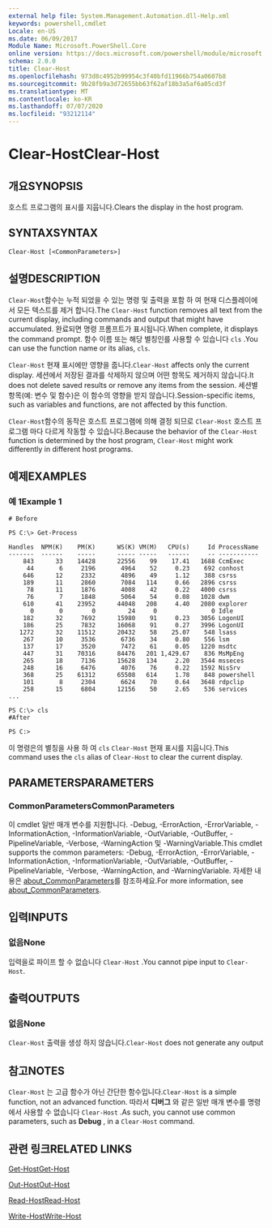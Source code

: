 ```yaml
---
external help file: System.Management.Automation.dll-Help.xml
keywords: powershell,cmdlet
Locale: en-US
ms.date: 06/09/2017
Module Name: Microsoft.PowerShell.Core
online version: https://docs.microsoft.com/powershell/module/microsoft.powershell.core/functions/clear-host?view=powershell-5.1&WT.mc_id=ps-gethelp
schema: 2.0.0
title: Clear-Host
ms.openlocfilehash: 973d8c4952b99954c3f40bfd11966b754a0607b8
ms.sourcegitcommit: 9b28fb9a3d72655bb63f62af18b3a5af6a05cd3f
ms.translationtype: MT
ms.contentlocale: ko-KR
ms.lasthandoff: 07/07/2020
ms.locfileid: "93212114"
---
```

# <span data-ttu-id="8f7a0-103">Clear-Host</span><span class="sxs-lookup"><span data-stu-id="8f7a0-103">Clear-Host</span></span>

## <span data-ttu-id="8f7a0-104">개요</span><span class="sxs-lookup"><span data-stu-id="8f7a0-104">SYNOPSIS</span></span>

<span data-ttu-id="8f7a0-105">호스트 프로그램의 표시를 지웁니다.</span><span class="sxs-lookup"><span data-stu-id="8f7a0-105">Clears the display in the host program.</span></span>

## <span data-ttu-id="8f7a0-106">SYNTAX</span><span class="sxs-lookup"><span data-stu-id="8f7a0-106">SYNTAX</span></span>

```
Clear-Host [<CommonParameters>]
```

## <span data-ttu-id="8f7a0-107">설명</span><span class="sxs-lookup"><span data-stu-id="8f7a0-107">DESCRIPTION</span></span>

<span data-ttu-id="8f7a0-108">`Clear-Host`함수는 누적 되었을 수 있는 명령 및 출력을 포함 하 여 현재 디스플레이에서 모든 텍스트를 제거 합니다.</span><span class="sxs-lookup"><span data-stu-id="8f7a0-108">The `Clear-Host` function removes all text from the current display, including commands and output that might have accumulated.</span></span> <span data-ttu-id="8f7a0-109">완료되면 명령 프롬프트가 표시됩니다.</span><span class="sxs-lookup"><span data-stu-id="8f7a0-109">When complete, it displays the command prompt.</span></span> <span data-ttu-id="8f7a0-110">함수 이름 또는 해당 별칭인를 사용할 수 있습니다 `cls` .</span><span class="sxs-lookup"><span data-stu-id="8f7a0-110">You can use the function name or its alias, `cls`.</span></span>

<span data-ttu-id="8f7a0-111">`Clear-Host` 현재 표시에만 영향을 줍니다.</span><span class="sxs-lookup"><span data-stu-id="8f7a0-111">`Clear-Host` affects only the current display.</span></span> <span data-ttu-id="8f7a0-112">세션에서 저장된 결과를 삭제하지 않으며 어떤 항목도 제거하지 않습니다.</span><span class="sxs-lookup"><span data-stu-id="8f7a0-112">It does not delete saved results or remove any items from the session.</span></span> <span data-ttu-id="8f7a0-113">세션별 항목(예: 변수 및 함수)은 이 함수의 영향을 받지 않습니다.</span><span class="sxs-lookup"><span data-stu-id="8f7a0-113">Session-specific items, such as variables and functions, are not affected by this function.</span></span>

<span data-ttu-id="8f7a0-114">`Clear-Host`함수의 동작은 호스트 프로그램에 의해 결정 되므로 `Clear-Host` 호스트 프로그램 마다 다르게 작동할 수 있습니다.</span><span class="sxs-lookup"><span data-stu-id="8f7a0-114">Because the behavior of the `Clear-Host` function is determined by the host program, `Clear-Host` might work differently in different host programs.</span></span>

## <span data-ttu-id="8f7a0-115">예제</span><span class="sxs-lookup"><span data-stu-id="8f7a0-115">EXAMPLES</span></span>

### <span data-ttu-id="8f7a0-116">예 1</span><span class="sxs-lookup"><span data-stu-id="8f7a0-116">Example 1</span></span>

```
# Before

PS C:\> Get-Process

Handles  NPM(K)    PM(K)      WS(K) VM(M)   CPU(s)     Id ProcessName
-------  ------    -----      ----- -----   ------     -- -----------
    843      33    14428      22556    99    17.41   1688 CcmExec
     44       6     2196       4964    52     0.23    692 conhost
    646      12     2332       4896    49     1.12    388 csrss
    189      11     2860       7084   114     0.66   2896 csrss
     78      11     1876       4008    42     0.22   4000 csrss
     76       7     1848       5064    54     0.08   1028 dwm
    610      41    23952      44048   208     4.40   2080 explorer
      0       0        0         24     0               0 Idle
    182      32     7692      15980    91     0.23   3056 LogonUI
    186      25     7832      16068    91     0.27   3996 LogonUI
   1272      32    11512      20432    58    25.07    548 lsass
    267      10     3536       6736    34     0.80    556 lsm
    137      17     3520       7472    61     0.05   1220 msdtc
    447      31    70316      84476   201 1,429.67    836 MsMpEng
    265      18     7136      15628   134     2.20   3544 msseces
    248      16     6476       4076    76     0.22   1592 NisSrv
    368      25    61312      65508   614     1.78    848 powershell
    101       8     2304       6624    70     0.64   3648 rdpclip
    258      15     6804      12156    50     2.65    536 services
...

PS C:\> cls
#After

PS C:>
```

<span data-ttu-id="8f7a0-117">이 명령은의 별칭을 사용 하 여 `cls` `Clear-Host` 현재 표시를 지웁니다.</span><span class="sxs-lookup"><span data-stu-id="8f7a0-117">This command uses the `cls` alias of `Clear-Host` to clear the current display.</span></span>

## <span data-ttu-id="8f7a0-118">PARAMETERS</span><span class="sxs-lookup"><span data-stu-id="8f7a0-118">PARAMETERS</span></span>

### <span data-ttu-id="8f7a0-119">CommonParameters</span><span class="sxs-lookup"><span data-stu-id="8f7a0-119">CommonParameters</span></span>
<span data-ttu-id="8f7a0-120">이 cmdlet 일반 매개 변수를 지원합니다. -Debug, -ErrorAction, -ErrorVariable, -InformationAction, -InformationVariable, -OutVariable, -OutBuffer, -PipelineVariable, -Verbose, -WarningAction 및 -WarningVariable.</span><span class="sxs-lookup"><span data-stu-id="8f7a0-120">This cmdlet supports the common parameters: -Debug, -ErrorAction, -ErrorVariable, -InformationAction, -InformationVariable, -OutVariable, -OutBuffer, -PipelineVariable, -Verbose, -WarningAction, and -WarningVariable.</span></span> <span data-ttu-id="8f7a0-121">자세한 내용은 [about_CommonParameters](https://go.microsoft.com/fwlink/?LinkID=113216)를 참조하세요.</span><span class="sxs-lookup"><span data-stu-id="8f7a0-121">For more information, see [about_CommonParameters](https://go.microsoft.com/fwlink/?LinkID=113216).</span></span>

## <span data-ttu-id="8f7a0-122">입력</span><span class="sxs-lookup"><span data-stu-id="8f7a0-122">INPUTS</span></span>

### <span data-ttu-id="8f7a0-123">없음</span><span class="sxs-lookup"><span data-stu-id="8f7a0-123">None</span></span>

<span data-ttu-id="8f7a0-124">입력을로 파이프 할 수 없습니다 `Clear-Host` .</span><span class="sxs-lookup"><span data-stu-id="8f7a0-124">You cannot pipe input to `Clear-Host`.</span></span>

## <span data-ttu-id="8f7a0-125">출력</span><span class="sxs-lookup"><span data-stu-id="8f7a0-125">OUTPUTS</span></span>

### <span data-ttu-id="8f7a0-126">없음</span><span class="sxs-lookup"><span data-stu-id="8f7a0-126">None</span></span>

<span data-ttu-id="8f7a0-127">`Clear-Host` 출력을 생성 하지 않습니다.</span><span class="sxs-lookup"><span data-stu-id="8f7a0-127">`Clear-Host` does not generate any output</span></span>

## <span data-ttu-id="8f7a0-128">참고</span><span class="sxs-lookup"><span data-stu-id="8f7a0-128">NOTES</span></span>

<span data-ttu-id="8f7a0-129">`Clear-Host` 는 고급 함수가 아닌 간단한 함수입니다.</span><span class="sxs-lookup"><span data-stu-id="8f7a0-129">`Clear-Host` is a simple function, not an advanced function.</span></span> <span data-ttu-id="8f7a0-130">따라서 **디버그** 와 같은 일반 매개 변수를 명령에서 사용할 수 없습니다 `Clear-Host` .</span><span class="sxs-lookup"><span data-stu-id="8f7a0-130">As such, you cannot use common parameters, such as **Debug** , in a `Clear-Host` command.</span></span>

## <span data-ttu-id="8f7a0-131">관련 링크</span><span class="sxs-lookup"><span data-stu-id="8f7a0-131">RELATED LINKS</span></span>

[<span data-ttu-id="8f7a0-132">Get-Host</span><span class="sxs-lookup"><span data-stu-id="8f7a0-132">Get-Host</span></span>](../Microsoft.PowerShell.Utility/Get-Host.md)

[<span data-ttu-id="8f7a0-133">Out-Host</span><span class="sxs-lookup"><span data-stu-id="8f7a0-133">Out-Host</span></span>](Out-Host.md)

[<span data-ttu-id="8f7a0-134">Read-Host</span><span class="sxs-lookup"><span data-stu-id="8f7a0-134">Read-Host</span></span>](../Microsoft.PowerShell.Utility/Read-Host.md)

[<span data-ttu-id="8f7a0-135">Write-Host</span><span class="sxs-lookup"><span data-stu-id="8f7a0-135">Write-Host</span></span>](../Microsoft.PowerShell.Utility/Write-Host.md)
